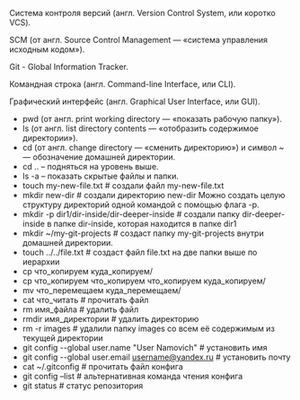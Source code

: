 Система контроля версий (англ. Version Control System, или коротко VCS).

SCM (от англ. Source Control Management — «система управления исходным кодом»).

Git - Global Information Tracker.

Командная строка (англ. Command-line Interface, или CLI).

Графический интерфейс (англ. Graphical User Interface, или GUI).

- pwd (от англ. print working directory — «показать рабочую папку»).
- ls (от англ. list directory contents — «отобразить содержимое директории»).
- cd (от англ. change directory — «сменить директорию») и символ ~ — обозначение домашней директории.
- cd .. – подняться на уровень выше.
- ls -a – показать скрытые файлы и папки.
- touch my-new-file.txt # создали файл my-new-file.txt
- mkdir new-dir # создали директорию new-dir
Можно создать целую структуру директорий одной командой с помощью флага -p.
- mkdir -p dir1/dir-inside/dir-deeper-inside # создали папку dir-deeper-inside в папке dir-inside, которая находится в папке dir1
- mkdir ~/my-git-projects # создаст папку my-git-projects внутри домашней директории.
- touch ../../file.txt # создаст файл file.txt на две папки выше по иерархии
- cp что_копируем куда_копируем/
- cp что_копируем что_копируем что_копируем куда_копируем/
- mv что_перемещаем куда_перемещаем/
- cat что_читать # прочитать файл
- rm имя_файла # удалить файл
- rmdir имя_директории # удалить директорию
- rm -r images # удалили папку images со всем её содержимым из текущей директории
- git config --global user.name "User Namovich" # установить имя
- git config --global user.email username@yandex.ru # установить почту
- cat ~/.gitconfig # прочитать файл конфига
- git config –list # альтернативная команда чтения конфига
- git status # статус репозитория
